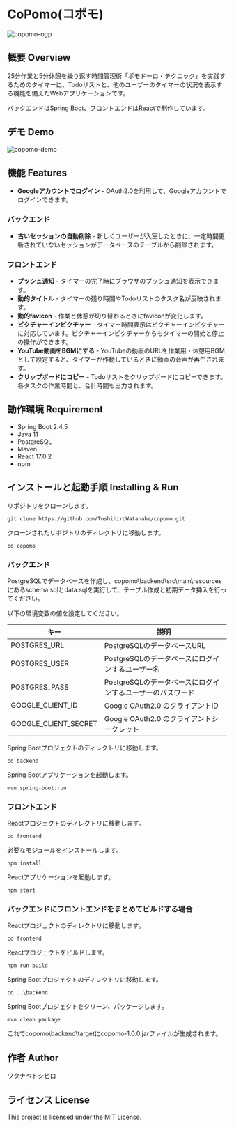 # CoPomo(コポモ)

![copomo-ogp](https://user-images.githubusercontent.com/79039863/120760903-9a7e7880-c54f-11eb-8741-f564a973963a.png)

## 概要 Overview

25分作業と5分休憩を繰り返す時間管理術「ポモドーロ・テクニック」を実践するためのタイマーに、Todoリストと、他のユーザーのタイマーの状況を表示する機能を備えたWebアプリケーションです。  

バックエンドはSpring Boot、フロントエンドはReactで制作しています。

## デモ Demo

![copomo-demo](https://user-images.githubusercontent.com/79039863/120760754-7327ab80-c54f-11eb-8bbb-a4037974e0f8.gif)

## 機能 Features

- **Googleアカウントでログイン** - OAuth2.0を利用して、Googleアカウントでログインできます。
### バックエンド
- **古いセッションの自動削除** - 新しくユーザーが入室したときに、一定時間更新されていないセッションがデータベースのテーブルから削除されます。

### フロントエンド
- **プッシュ通知** - タイマーの完了時にブラウザのプッシュ通知を表示できます。
- **動的タイトル** - タイマーの残り時間やTodoリストのタスク名が反映されます。
- **動的favicon** - 作業と休憩が切り替わるときにfaviconが変化します。
- **ピクチャーインピクチャー** - タイマー時間表示はピクチャーインピクチャーに対応しています。ピクチャーインピクチャーからもタイマーの開始と停止の操作ができます。
- **YouTube動画をBGMにする** - YouTubeの動画のURLを作業用・休憩用BGMとして設定すると、タイマーが作動しているときに動画の音声が再生されます。
- **クリップボードにコピー** - Todoリストをクリップボードにコピーできます。各タスクの作業時間と、合計時間も出力されます。

## 動作環境 Requirement

- Spring Boot 2.4.5
- Java 11
- PostgreSQL
- Maven
- React 17.0.2
- npm

## インストールと起動手順 Installing & Run

リポジトリをクローンします。

```git clone https://github.com/ToshihiroWatanabe/copomo.git```

クローンされたリポジトリのディレクトリに移動します。

```cd copomo```

### バックエンド

PostgreSQLでデータベースを作成し、copomo\backend\src\main\resourcesにあるschema.sqlとdata.sqlを実行して、テーブル作成と初期データ挿入を行ってください。

以下の環境変数の値を設定してください。

キー|説明
---|---
POSTGRES_URL|PostgreSQLのデータベースURL
POSTGRES_USER|PostgreSQLのデータベースにログインするユーザー名
POSTGRES_PASS|PostgreSQLのデータベースにログインするユーザーのパスワード
GOOGLE_CLIENT_ID|Google OAuth2.0 のクライアントID
GOOGLE_CLIENT_SECRET|Google OAuth2.0 のクライアントシークレット


Spring Bootプロジェクトのディレクトリに移動します。

```cd backend```

Spring Bootアプリケーションを起動します。

```mvn spring-boot:run```

### フロントエンド

Reactプロジェクトのディレクトリに移動します。

```cd frontend```

必要なモジュールをインストールします。

```npm install```

Reactアプリケーションを起動します。

```npm start```

### バックエンドにフロントエンドをまとめてビルドする場合

Reactプロジェクトのディレクトリに移動します。

```cd frontend```

Reactプロジェクトをビルドします。

```npm run build```

Spring Bootプロジェクトのディレクトリに移動します。

```cd ..\backend```

Spring Bootプロジェクトをクリーン、パッケージします。

```mvn clean package```

これでcopomo\backend\targetにcopomo-1.0.0.jarファイルが生成されます。

## 作者 Author

ワタナベトシヒロ

## ライセンス License

This project is licensed under the MIT License.
